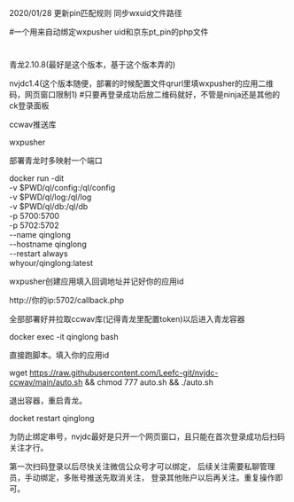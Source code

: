 2020/01/28
更新pin匹配规则
同步wxuid文件路径


#一个用来自动绑定wxpusher uid和京东pt_pin的php文件
#

青龙2.10.8(最好是这个版本，基于这个版本弄的)

nvjdc1.4(这个版本随便，部署的时候配置文件qrurl里填wxpusher的应用二维码，网页窗口限制1) 
#只要再登录成功后放二维码就好，不管是ninja还是其他的ck登录面板

ccwav推送库

wxpusher

部署青龙时多映射一个端口

docker run -dit \
   -v $PWD/ql/config:/ql/config \
   -v $PWD/ql/log:/ql/log \
   -v $PWD/ql/db:/ql/db \
   -p 5700:5700 \
   -p 5702:5702 \
   --name qinglong \
   --hostname qinglong \
   --restart always \
   whyour/qinglong:latest

wxpusher创建应用填入回调地址并记好你的应用id

http://你的ip:5702/callback.php

全部部署好并拉取ccwav库(记得青龙里配置token)以后进入青龙容器

docker exec -it qinglong bash

直接跑脚本。填入你的应用id

wget https://raw.githubusercontent.com/Leefc-git/nvjdc-ccwav/main/auto.sh && chmod 777 auto.sh && ./auto.sh

退出容器，重启青龙。

docket restart qinglong

为防止绑定串号，nvjdc最好是只开一个网页窗口，且只能在首次登录成功后扫码关注才行。

第一次扫码登录以后尽快关注微信公众号才可以绑定，
   后续关注需要私聊管理员，手动绑定，多账号推送先取消关注，
   登录其他账户以后再关注。重复操作即可。

